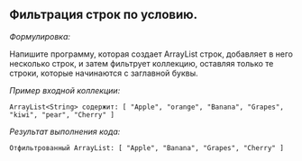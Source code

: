 ## Фильтрация строк по условию.

*Формулировка:*

Напишите программу, которая создает ArrayList строк, добавляет в него несколько строк, 
и затем фильтрует коллекцию, оставляя только те строки, которые начинаются с заглавной буквы.

*Пример входной коллекции:*

```
ArrayList<String> содержит: [ "Apple", "orange", "Banana", "Grapes", "kiwi", "pear", "Cherry" ]
```
*Результат выполнения кода:*
```
Отфильтрованный ArrayList: [ "Apple", "Banana", "Grapes", "Cherry" ]
```